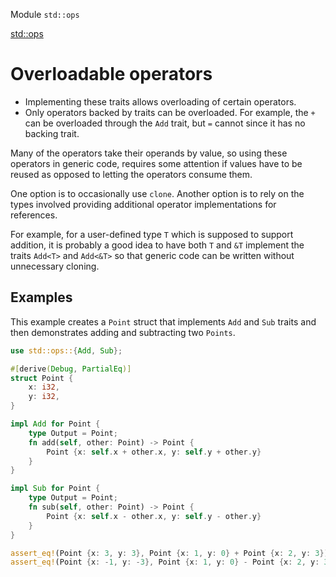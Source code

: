 Module `std::ops`

[std::ops](https://doc.rust-lang.org/std/ops/index.html)

# Overloadable operators

- Implementing these traits allows overloading of certain operators.
- Only operators backed by traits can be overloaded.
  For example, the `+` can be overloaded through the `Add` trait, 
  but `=` cannot since it has no backing trait.

Many of the operators take their operands by value, so using these operators in 
generic code, requires some attention if values have to be reused as opposed to 
letting the operators consume them.

One option is to occasionally use `clone`. Another option is to rely on the types 
involved providing additional operator implementations for references. 

For example, for a user-defined type `T` which is supposed to support addition, 
it is probably a good idea to have both `T` and `&T` implement the traits `Add<T>` 
and `Add<&T>` so that generic code can be written without unnecessary cloning.


## Examples
This example creates a `Point` struct that implements `Add` and `Sub`
traits and then demonstrates adding and subtracting two `Points`.

```rust
use std::ops::{Add, Sub};

#[derive(Debug, PartialEq)]
struct Point {
    x: i32,
    y: i32,
}

impl Add for Point {
    type Output = Point;
    fn add(self, other: Point) -> Point {
        Point {x: self.x + other.x, y: self.y + other.y}
    }
}

impl Sub for Point {
    type Output = Point;
    fn sub(self, other: Point) -> Point {
        Point {x: self.x - other.x, y: self.y - other.y}
    }
}

assert_eq!(Point {x: 3, y: 3}, Point {x: 1, y: 0} + Point {x: 2, y: 3});
assert_eq!(Point {x: -1, y: -3}, Point {x: 1, y: 0} - Point {x: 2, y: 3});
```
